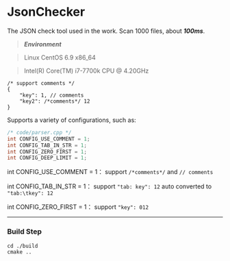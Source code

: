 # JsonChecker
The JSON check tool used in the work.
Scan 1000 files, about ***100ms***.

> ***Environment***
 
> Linux CentOS 6.9 x86_64
 
> Intel(R) Core(TM) i7-7700k CPU @ 4.20GHz

``` jsonc
/* support comments */
{
    "key": 1, // comments
    "key2": /*comments*/ 12
}
```

Supports a variety of configurations, such as: 
``` cpp
/* code/parser.cpp */
int CONFIG_USE_COMMENT = 1;
int CONFIG_TAB_IN_STR = 1;
int CONFIG_ZERO_FIRST = 1;
int CONFIG_DEEP_LIMIT = 1;
```
int CONFIG_USE_COMMENT = 1：
support ```/*comments*/``` and ```// comments ```

int CONFIG_TAB_IN_STR = 1：
support ```"tab: key": 12``` auto converted to ```"tab:\tkey": 12```

int CONFIG_ZERO_FIRST = 1：
support ```"key": 012```

---

### Build Step
```shell
cd ./build
cmake ..
```
